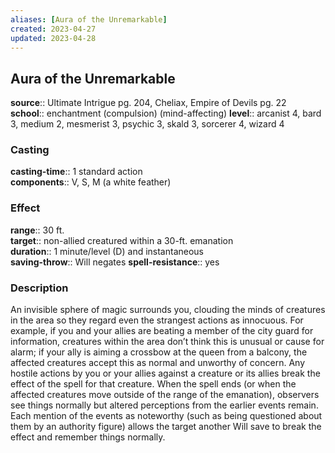 ```yaml
---
aliases: [Aura of the Unremarkable]
created: 2023-04-27
updated: 2023-04-28
---
```


## Aura of the Unremarkable

**source**:: Ultimate Intrigue pg. 204, Cheliax, Empire of Devils pg. 22  
**school**:: enchantment (compulsion) (mind-affecting)
**level**:: arcanist 4, bard 3, medium 2, mesmerist 3, psychic 3, skald 3, sorcerer 4, wizard 4

### Casting

**casting-time**:: 1 standard action  
**components**:: V, S, M (a white feather)

### Effect

**range**:: 30 ft.  
**target**:: non-allied creatured within a 30-ft. emanation  
**duration**:: 1 minute/level (D) and instantaneous  
**saving-throw**:: Will negates
**spell-resistance**:: yes

### Description

An invisible sphere of magic surrounds you, clouding the minds of creatures in the area so they regard even the strangest actions as innocuous. For example, if you and your allies are beating a member of the city guard for information, creatures within the area don’t think this is unusual or cause for alarm; if your ally is aiming a crossbow at the queen from a balcony, the affected creatures accept this as normal and unworthy of concern. Any hostile actions by you or your allies against a creature or its allies break the effect of the spell for that creature. When the spell ends (or when the affected creatures move outside of the range of the emanation), observers see things normally but altered perceptions from the earlier events remain. Each mention of the events as noteworthy (such as being questioned about them by an authority figure) allows the target another Will save to break the effect and remember things normally.

